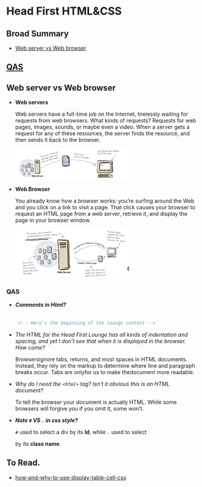
# Head First HTML&CSS
 

## Broad Summary

- [Web server vs Web browser](#web-server-vs-web-browser)


## [QAS](#QAS)




## Web server vs Web browser

- __Web servers__
 
   Web servers have a full-time job on the Internet, tirelessly waiting for requests from web browsers. What kinds of requests? Requests for web pages, images, sounds, or maybe
   even a video. When a server gets a request for any of these resources, the server finds the resource, and then sends it back to the browser.

   <img src="res/server.png" alt="servers" width= 300>

- __Web Browser__

	You already know how a browser works: you’re surfing around the Web and you click on a link to visit a page. That click causes your browser to request an HTML page from a web
	server, retrieve it, and display the page in your browser window.
	
   <img src="res/browser.png" alt="browser" width= 300>






### QAS

- ***Comments in Html?***

```html

	<!-- Here's the beginning of the lounge content -->

```


- *The HTML for the Head First Lounge has all kinds of indentation and spacing, and yet I don’t see that when it is displayed in the browser. How come?*

	Browsersignore tabs, returns, and most spaces in HTML documents. Instead, they rely on the markup to determine where line and paragraph breaks occur. Tabs are onlyfor us to make thedocument more readable.



- *Why do I need the `<html>` tag? Isn’t it obvious this is an HTML document?*

	To tell the browser your document is actually HTML. While some browsers will forgive you if you omit it, some won’t.



- ***Note `#` VS `.` in css style?***

	`#` used to select a div by its __Id__, while `.` used to select <div> by its __class name__.





## To Read.

- [how-and-why-to-use-display-table-cell-css](https://stackoverflow.com/questions/29229523/how-and-why-to-use-display-table-cell-css)